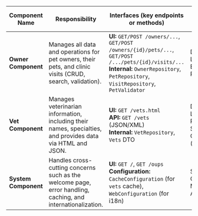 | Component Name    | Responsibility                                                                                       | Interfaces (key endpoints or methods)                                                                                                                                                             | Depends On (other modules)                                | Technologies (frameworks, DBs, patterns)                                                                                                                                       |
|-------------------|------------------------------------------------------------------------------------------------------|---------------------------------------------------------------------------------------------------------------------------------------------------------------------------------------------------|-----------------------------------------------------------|--------------------------------------------------------------------------------------------------------------------------------------------------------------------------------|
| **Owner Component** | Manages all data and operations for pet owners, their pets, and clinic visits (CRUD, search, validation). | **UI:** `GET/POST /owners/...`, `GET/POST /owners/{id}/pets/...`, `GET/POST /.../pets/{id}/visits/...` <br/> **Internal:** `OwnerRepository`, `PetRepository`, `VisitRepository`, `PetValidator` | Data Access Layer (JPA Entities and Repositories)         | Spring MVC, Spring Data JPA, Hibernate, Thymeleaf, MVC Pattern, Repository Pattern                                                                                             |
| **Vet Component**   | Manages veterinarian information, including their names, specialties, and provides data via HTML and JSON. | **UI:** `GET /vets.html` <br/> **API:** `GET /vets` (JSON/XML) <br/> **Internal:** `VetRepository`, `Vets` DTO                                                                            | Data Access Layer (JPA Repositories), System Component (for Caching) | Spring MVC, Spring Data JPA, Hibernate, Thymeleaf, JCache (JSR-107), Caffeine, DTO Pattern                                                                                    |
| **System Component**  | Handles cross-cutting concerns such as the welcome page, error handling, caching, and internationalization. | **UI:** `GET /`, `GET /oups` <br/> **Configuration:** `CacheConfiguration` (for `vets` cache), `WebConfiguration` (for i18n)                                                                     | Spring Boot Core, Spring MVC, JCache API                  | Spring Boot (`@Configuration`), Spring MVC (`@Controller`, Interceptors), Thymeleaf                                                                                            |